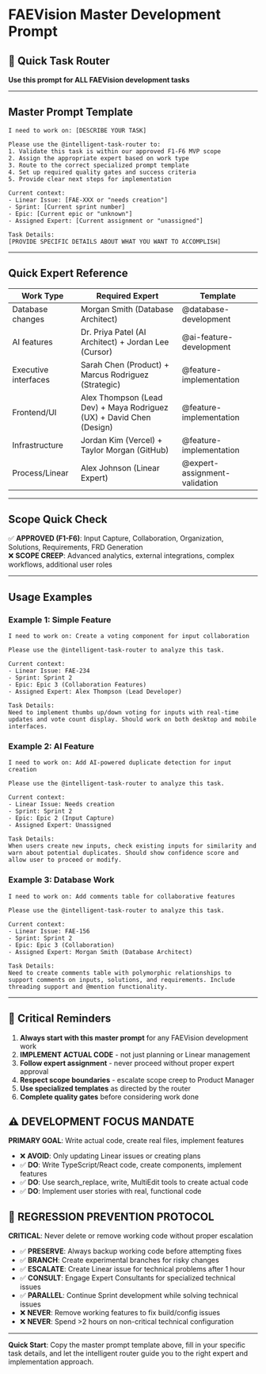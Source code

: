 # FAEVision Master Development Prompt

## 🎯 Quick Task Router
**Use this prompt for ALL FAEVision development tasks**

---

## Master Prompt Template
```
I need to work on: [DESCRIBE YOUR TASK]

Please use the @intelligent-task-router to:
1. Validate this task is within our approved F1-F6 MVP scope
2. Assign the appropriate expert based on work type  
3. Route to the correct specialized prompt template
4. Set up required quality gates and success criteria
5. Provide clear next steps for implementation

Current context:
- Linear Issue: [FAE-XXX or "needs creation"]
- Sprint: [Current sprint number]
- Epic: [Current epic or "unknown"]
- Assigned Expert: [Current assignment or "unassigned"]

Task Details:
[PROVIDE SPECIFIC DETAILS ABOUT WHAT YOU WANT TO ACCOMPLISH]
```

---

## Quick Expert Reference
| Work Type | Required Expert | Template |
|-----------|----------------|----------|
| Database changes | Morgan Smith (Database Architect) | @database-development |
| AI features | Dr. Priya Patel (AI Architect) + Jordan Lee (Cursor) | @ai-feature-development |
| Executive interfaces | Sarah Chen (Product) + Marcus Rodriguez (Strategic) | @feature-implementation |
| Frontend/UI | Alex Thompson (Lead Dev) + Maya Rodriguez (UX) + David Chen (Design) | @feature-implementation |
| Infrastructure | Jordan Kim (Vercel) + Taylor Morgan (GitHub) | @feature-implementation |
| Process/Linear | Alex Johnson (Linear Expert) | @expert-assignment-validation |

---

## Scope Quick Check
✅ **APPROVED (F1-F6)**: Input Capture, Collaboration, Organization, Solutions, Requirements, FRD Generation  
❌ **SCOPE CREEP**: Advanced analytics, external integrations, complex workflows, additional user roles

---

## Usage Examples

### Example 1: Simple Feature
```
I need to work on: Create a voting component for input collaboration

Please use the @intelligent-task-router to analyze this task.

Current context:
- Linear Issue: FAE-234
- Sprint: Sprint 2
- Epic: Epic 3 (Collaboration Features)
- Assigned Expert: Alex Thompson (Lead Developer)

Task Details:
Need to implement thumbs up/down voting for inputs with real-time updates and vote count display. Should work on both desktop and mobile interfaces.
```

### Example 2: AI Feature
```
I need to work on: Add AI-powered duplicate detection for input creation

Please use the @intelligent-task-router to analyze this task.

Current context:
- Linear Issue: Needs creation
- Sprint: Sprint 2
- Epic: Epic 2 (Input Capture)
- Assigned Expert: Unassigned

Task Details:
When users create new inputs, check existing inputs for similarity and warn about potential duplicates. Should show confidence score and allow user to proceed or modify.
```

### Example 3: Database Work
```
I need to work on: Add comments table for collaborative features

Please use the @intelligent-task-router to analyze this task.

Current context:
- Linear Issue: FAE-156
- Sprint: Sprint 2
- Epic: Epic 3 (Collaboration)
- Assigned Expert: Morgan Smith (Database Architect)

Task Details:
Need to create comments table with polymorphic relationships to support comments on inputs, solutions, and requirements. Include threading support and @mention functionality.
```

---

## 🚨 Critical Reminders

1. **Always start with this master prompt** for any FAEVision development work
2. **IMPLEMENT ACTUAL CODE** - not just planning or Linear management
3. **Follow expert assignment** - never proceed without proper expert approval
4. **Respect scope boundaries** - escalate scope creep to Product Manager
5. **Use specialized templates** as directed by the router
6. **Complete quality gates** before considering work done

## ⚠️ DEVELOPMENT FOCUS MANDATE

**PRIMARY GOAL**: Write actual code, create real files, implement features
- ❌ **AVOID**: Only updating Linear issues or creating plans
- ✅ **DO**: Write TypeScript/React code, create components, implement features
- ✅ **DO**: Use search_replace, write, MultiEdit tools to create actual code
- ✅ **DO**: Implement user stories with real, functional code

## 🚨 REGRESSION PREVENTION PROTOCOL

**CRITICAL**: Never delete or remove working code without proper escalation
- ✅ **PRESERVE**: Always backup working code before attempting fixes
- ✅ **BRANCH**: Create experimental branches for risky changes
- ✅ **ESCALATE**: Create Linear issue for technical problems after 1 hour
- ✅ **CONSULT**: Engage Expert Consultants for specialized technical issues
- ✅ **PARALLEL**: Continue Sprint development while solving technical issues
- ❌ **NEVER**: Remove working features to fix build/config issues
- ❌ **NEVER**: Spend >2 hours on non-critical technical configuration

---

**Quick Start**: Copy the master prompt template above, fill in your specific task details, and let the intelligent router guide you to the right expert and implementation approach.
